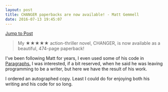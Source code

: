 ```yaml
---
layout: post
title: CHANGER paperbacks are now available! - Matt Gemmell
date: 2016-07-13 19:45:07
---
```

[Jump to Post][1]

>My ★★★★★ action-thriller novel, CHANGER, is now available as a beautiful, 474-page paperback!

I've been following Matt for years, I even used some of his code in [Paragraphs.][2] I was interested, if a bit reserved, when he said he was leaving programming to be a writer, but here we have the result of his work. 

I ordered an autographed copy. Least I could do for enjoying both his writing and his code for so long.


[1]: http://mattgemmell.com/changer-paperbacks-are-now-available/
[2]: https://jonathanbuys.com/Paragraphs
